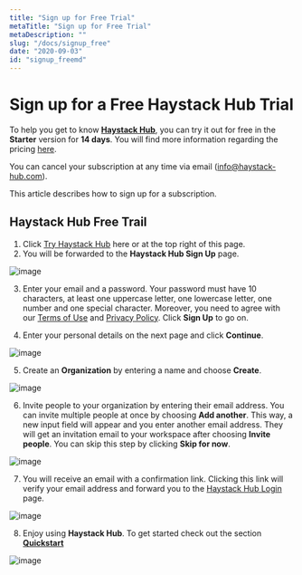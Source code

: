 ```yaml
---
title: "Sign up for Free Trial"
metaTitle: "Sign up for Free Trial"
metaDescription: ""
slug: "/docs/signup_free"
date: "2020-09-03"
id: "signup_freemd"
---
```


# Sign up for a Free Haystack Hub Trial

To help you get to know [**Haystack Hub**](https://app.haystack-hub.com/), you can try it out for free in the **Starter** version for **14 days**. You will find more information regarding the pricing [here](https://haystack.deepset.ai/pricing/pricing/).

You can cancel your subscription at any time via email (<info@haystack-hub.com>).

This article describes how to sign up for a subscription.

## Haystack Hub Free Trail

1. Click [Try Haystack Hub](https://app.haystack-hub.com/signup/step-1) here or at the top right of this page.
2. You will be forwarded to the **Haystack Hub Sign Up** page.

![image](../img/HaystackHub_signup1_.png)

3. Enter your email and a password. Your password must have 10 characters, at least one uppercase letter, one lowercase letter, one number and one special character. Moreover, you need to agree with our [Terms of Use]() and [Privacy Policy](). Click **Sign Up** to go on.

4. Enter your personal details on the next page and click **Continue**.

![image](../img/HaystackHub_signup2.png)

5. Create an **Organization** by entering a name and choose **Create**.

![image](../img/HaystackHub_signup3_.png)

6. Invite people to your organization by entering their email address. You can invite multiple people at once by choosing **Add another**. This way, a new input field will appear and you enter another email address. They will get an invitation email to your workspace after choosing **Invite people**. You can skip this step by clicking **Skip for now**.

![image](../img/HaystackHub_signup4_.png)

7. You will receive an email with a confirmation link. Clicking this link will verify your email address and forward you to the [Haystack Hub Login](https://app.haystack-hub.com/) page. 

![image](../img/HaystackHub_signup5_.png)

8. Enjoy using **Haystack Hub**. To get started check out the section [**Quickstart**](docs_hub/get_startedmd)

![image](../img/HaystackHub_signup6_.png)